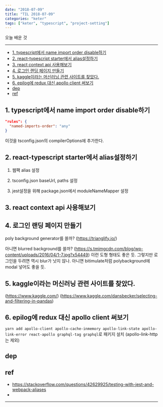 ```yaml
---
date: "2018-07-09"
title: "TIL 2018-07-09"
categories: "keter"
tags: ["keter", "typescript", "project-setting"]
---
```


오늘 배운 것

----------

- [1. typescript에서 name import order disable하기](#1-typescript에서-name-import-order-disable하기)
- [2. react-typescript starter에서 alias설정하기](#2-react-typescript-starter에서-alias설정하기)
- [3. react context api 사용해보기](#3-react-context-api-사용해보기)
- [4. 로그인 랜딩 페이지 만들기](#4-로그인-랜딩-페이지-만들기)
- [5. kaggle이라는 머신러닝 관련 사이트를 찾았다.](#5-kaggle이라는-머신러닝-관련-사이트를-찾았다)
- [6. epilog에 redux 대신 apollo client 써보기](#6-epilog에-redux-대신-apollo-client-써보기)
- [dep](#dep)
- [ref](#ref)

## 1. typescript에서 name import order disable하기

```json
"rules": {
  "named-imports-order": "any"
}
```

이것을 tsconfig.json의 compilerOptions에 추가한다.

## 2. react-typescript starter에서 alias설정하기

1.  웹팩 alias 설정

1.  tsconfig.json baseUrl, paths 설정

1.  jest설정을 위해 package.json에서 moduleNameMapper 설정

## 3. react context api 사용해보기

## 4. 로그인 랜딩 페이지 만들기

poly background generator를 쓸까?
(<https://trianglify.io/>)

아니면 blurred background를 쓸까?
(<https://s.tmimgcdn.com/blog/wp-content/uploads/2016/04/1-7.jpg?x54449>)
이런 도형 형태도 좋은 듯. 그렇지만 로그인을 두려면 역시 blur가 낫지 않나. 아니면 bitimulate처럼 polybackground에 modal 넣어도 좋을 듯.

## 5. kaggle이라는 머신러닝 관련 사이트를 찾았다.

(<https://www.kaggle.com/>)
(<https://www.kaggle.com/dansbecker/selecting-and-filtering-in-pandas>)

## 6. epilog에 redux 대신 apollo client 써보기

`yarn add apollo-client apollo-cache-inmemory apollo-link-state apollo-link-error react-apollo graphql-tag graphql`로 패키지 설치 (apollo-link-http는 제외)

## dep

## ref

- <https://stackoverflow.com/questions/42629925/testing-with-jest-and-webpack-aliases>
-

----------
